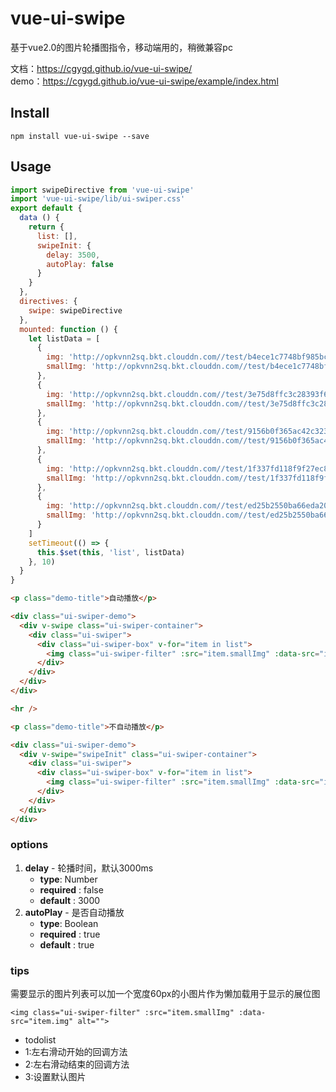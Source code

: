 # vue-ui-swipe

基于vue2.0的图片轮播图指令，移动端用的，稍微兼容pc

文档：<a href="https://cgygd.github.io/vue2-countdown/">https://cgygd.github.io/vue-ui-swipe/</a>  
demo：<a href="https://cgygd.github.io/vue-ui-swipe/example/index.html" target="_blank">https://cgygd.github.io/vue-ui-swipe/example/index.html</a>

## Install
```
npm install vue-ui-swipe --save

```

## Usage

```js
import swipeDirective from 'vue-ui-swipe'
import 'vue-ui-swipe/lib/ui-swiper.css'
export default {
  data () {
    return {
      list: [],
      swipeInit: {
        delay: 3500,
        autoPlay: false
      }
    }
  },
  directives: {
    swipe: swipeDirective
  },
  mounted: function () {
    let listData = [
      {
        img: 'http://opkvnn2sq.bkt.clouddn.com//test/b4ece1c7748bf985bc01ae44acd1cd6b.jpg',
        smallImg: 'http://opkvnn2sq.bkt.clouddn.com//test/b4ece1c7748bf985bc01ae44acd1cd6b.jpg?imageView2/2/w/60'
      },
      {
        img: 'http://opkvnn2sq.bkt.clouddn.com//test/3e75d8ffc3c28393f61eea25ed986888.png',
        smallImg: 'http://opkvnn2sq.bkt.clouddn.com//test/3e75d8ffc3c28393f61eea25ed986888.png?imageView2/2/w/60'
      },
      {
        img: 'http://opkvnn2sq.bkt.clouddn.com//test/9156b0f365ac42c3236be7915b8a6428.png',
        smallImg: 'http://opkvnn2sq.bkt.clouddn.com//test/9156b0f365ac42c3236be7915b8a6428.png?imageView2/2/w/60'
      },
      {
        img: 'http://opkvnn2sq.bkt.clouddn.com//test/1f337fd118f9f27ec869a2b3581fe2ae.jpg',
        smallImg: 'http://opkvnn2sq.bkt.clouddn.com//test/1f337fd118f9f27ec869a2b3581fe2ae.jpg?imageView2/2/w/60'
      },
      {
        img: 'http://opkvnn2sq.bkt.clouddn.com//test/ed25b2550ba66eda2059d5e939ae8a2c.jpg',
        smallImg: 'http://opkvnn2sq.bkt.clouddn.com//test/ed25b2550ba66eda2059d5e939ae8a2c.jpg?imageView2/2/w/60'
      }
    ]
    setTimeout(() => {
      this.$set(this, 'list', listData)
    }, 10)
  }
}
```

```html
<p class="demo-title">自动播放</p>

<div class="ui-swiper-demo">
  <div v-swipe class="ui-swiper-container">
    <div class="ui-swiper">
      <div class="ui-swiper-box" v-for="item in list">
        <img class="ui-swiper-filter" :src="item.smallImg" :data-src="item.img" alt="">
      </div>
    </div>
  </div>
</div>

<hr />

<p class="demo-title">不自动播放</p>

<div class="ui-swiper-demo">
  <div v-swipe="swipeInit" class="ui-swiper-container">
    <div class="ui-swiper">
      <div class="ui-swiper-box" v-for="item in list">
        <img class="ui-swiper-filter" :src="item.smallImg" :data-src="item.img" alt="">
      </div>
    </div>
  </div>
</div>
```

### options
1. **delay** - 轮播时间，默认3000ms 
    - **type**: Number
    - **required** : false
    - **default** : 3000
2. **autoPlay** - 是否自动播放
    - **type**: Boolean
    - **required** : true
    - **default** : true
    
### tips
需要显示的图片列表可以加一个宽度60px的小图片作为懒加载用于显示的展位图

`<img class="ui-swiper-filter" :src="item.smallImg" :data-src="item.img" alt="">`

 * todolist
 * 1:左右滑动开始的回调方法
 * 2:左右滑动结束的回调方法
 * 3:设置默认图片